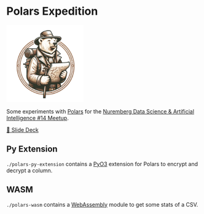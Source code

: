 # Polars Expedition

<img src="polars-expedition.png" width="200"/>

Some experiments with [Polars](https://pola.rs) for the [Nuremberg Data Science & Artificial Intelligence #14 Meetup](https://www.meetup.com/nuernberg-data-science/events/299637415/).

[📜 Slide Deck](./var/20240321-14_Nuremberg_Datascience_AI_Meetup-Polars.pdf)

## Py Extension
`./polars-py-extension` contains a [PyO3](https://github.com/PyO3/pyo3) extension for Polars to encrypt and decrypt a column.

## WASM
`./polars-wasm` contains a [WebAssembly](https://webassembly.org/) module to get some stats of a CSV.
